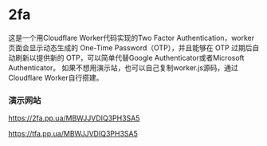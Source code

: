 # 2fa
这是一个用Cloudflare Worker代码实现的Two Factor Authentication，worker页面会显示动态生成的 One-Time Password（OTP），并且能够在 OTP 过期后自动刷新以提供新的 OTP，可以简单代替Google Authenticator或者Microsoft Authenticator。
如果不想用演示站，也可以自己复制worker.js源码，通过Cloudflare Worker自行搭建。

### 演示网站
https://2fa.pp.ua/MBWJJVDIQ3PH3SA5

https://tfa.pp.ua/MBWJJVDIQ3PH3SA5
